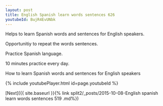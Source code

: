 ```yaml
---
layout: post
title: English Spanish learn words sentences 626 
youtubeId: BujR4EvUNbk
---
```

 
 
Helps to learn Spanish words and sentences for English speakers.

Opportunitiy to repeat the words sentences. 

Practice Spanish language. 
 
10 minutes practice every day. 
 
How to learn Spanish words and sentences for English speakers 
 
{% include youtubePlayer.html id=page.youtubeId %}
 
 
[Next]({{ site.baseurl }}{% link  split2/_posts/2015-10-08-English spanish learn words sentences 519 .md%})
 
